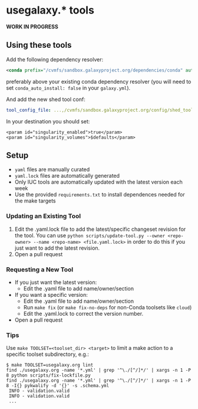 # usegalaxy.\* tools

**WORK IN PROGRESS**

## Using these tools

Add the following dependency resolver:

```xml
<conda prefix="/cvmfs/sandbox.galaxyproject.org/dependencies/conda" auto_install="False" auto_init="False" />
```

preferably above your existing conda dependency resolver (you will need to set `conda_auto_install: false` in your `galaxy.yml`).

And add the new shed tool conf:

```yml
tool_config_file: ...,/cvmfs/sandbox.galaxyproject.org/config/shed_tool_conf.xml
```

In your destination you should set:

```
<param id="singularity_enabled">true</param>
<param id="singularity_volumes">$defaults</param>
```

## Setup

- `yaml` files are manually curated
- `yaml.lock` files are automatically generated
- Only IUC tools are automatically updated with the latest version each week
- Use the provided `requirements.txt` to install dependences needed for the make targets

### Updating an Existing Tool

1. Edit the .yaml.lock file to add the latest/specific changeset revision for the tool. You can use `python scripts/update-tool.py --owner <repo-owner> --name <repo-name> <file.yaml.lock>` in order to do this if you just want to add the latest revision.
2. Open a pull request

### Requesting a New Tool

- If you just want the latest version:
	- Edit the .yaml file to add name/owner/section
- If you want a specific version:
	- Edit the .yaml file to add name/owner/section
	- Run `make fix` (or `make fix-no-deps` for non-Conda toolsets like `cloud`)
	- Edit the .yaml.lock to correct the version number.
- Open a pull request

### Tips

Use `make TOOLSET=<toolset_dir> <target>` to limit a make action to a specific toolset subdirectory, e.g.:

```console
$ make TOOLSET=usegalaxy.org lint
find ./usegalaxy.org -name '*.yml' | grep '^\./[^/]*/' | xargs -n 1 -P 8 python scripts/fix-lockfile.py
find ./usegalaxy.org -name '*.yml' | grep '^\./[^/]*/' | xargs -n 1 -P 8 -I{} pykwalify -d '{}' -s .schema.yml
 INFO - validation.valid
 INFO - validation.valid
 ...
```
